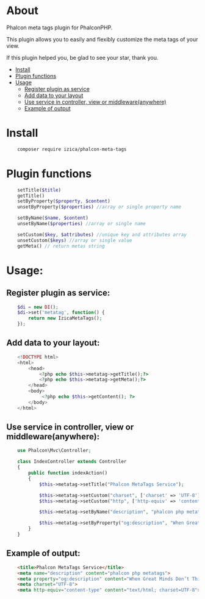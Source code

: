 # About
Phalcon meta tags plugin for PhalconPHP.

This plugin allows you to easily and flexibly customize the meta tags of your view.

If this plugin helped you, be glad to see your star, thank you.

* [Install](#Install)
* [Plugin functions](#Plugin-functions)
* [Usage](#Usage)
    * [Register plugin as service](#Register-plugin-as-service)
    * [Add data to your layout](#Add-data-to-your-layout)
    * [Use service in controller, view or middleware(anywhere)](#use-service-in-controller-view-or-middlewareanywhere)
    * [Example of output](#Example-of-output)

# Install
```bash
    composer require izica/phalcon-meta-tags
```

# Plugin functions

```php
    setTitle($title)
    getTitle()
    setByProperty($property, $content)
    unsetByProperty($properties) //array or single property name

    setByName($name, $content)
    unsetByName($properties) //array or single name

    setCustom($key, $attributes) //unique key and attributes array
    unsetCustom($keys) //array or single value
    getMeta() // return metas string
```

# Usage:
## Register plugin as service:
```php
    $di = new DI();
    $di->set('metatag', function() {
    	return new IzicaMetaTags();
    });
```

## Add data to your layout:
```php
    <!DOCTYPE html>
    <html>
        <head>
            <?php echo $this->metatag->getTitle();?>
            <?php echo $this->metatag->getMeta();?>
        </head>
        <body>
             <?php echo $this->getContent(); ?>
        </body>
    </html>
```

## Use service in controller, view or middleware(anywhere):
```php
    use Phalcon\Mvc\Controller;

    class IndexController extends Controller
    {
        public function indexAction()
        {
            $this->metatag->setTitle("Phalcon MetaTags Service");

            $this->metatag->setCustom("charset", ['charset' => 'UTF-8']);
            $this->metatag->setCustom("http", ['http-equiv' => 'content-type', 'content' => 'text/html; charset=UTF-8']);

            $this->metatag->setByName("description", "phalcon php metatags");

            $this->metatag->setByProperty("og:description", "When Great Minds Don’t Think Alike");
        }
    }
```


## Example of output:
```html
    <title>Phalcon MetaTags Service</title>        
    <meta name="description" content="phalcon php metatags">
    <meta property="og:description" content="When Great Minds Don’t Think Alike">
    <meta charset="UTF-8">
    <meta http-equiv="content-type" content="text/html; charset=UTF-8">  
```

